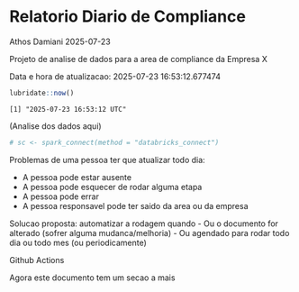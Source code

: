 # Relatorio Diario de Compliance
Athos Damiani
2025-07-23

Projeto de analise de dados para a area de compliance da Empresa X

Data e hora de atualizacao: 2025-07-23 16:53:12.677474

``` r
lubridate::now()
```

    [1] "2025-07-23 16:53:12 UTC"

(Analise dos dados aqui)

``` r
# sc <- spark_connect(method = "databricks_connect")
```

Problemas de uma pessoa ter que atualizar todo dia:

-   A pessoa pode estar ausente
-   A pessoa pode esquecer de rodar alguma etapa
-   A pessoa pode errar
-   A pessoa responsavel pode ter saido da area ou da empresa

Solucao proposta: automatizar a rodagem quando - Ou o documento for
alterado (sofrer alguma mudanca/melhoria) - Ou agendado para rodar todo
dia ou todo mes (ou periodicamente)

Github Actions

Agora este documento tem um secao a mais
